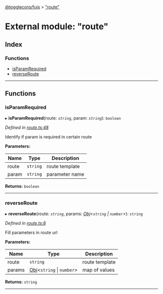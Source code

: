 [@togglecorp/fujs](../README.md) > ["route"](../modules/_route_.md)

# External module: "route"

## Index

### Functions

* [isParamRequired](_route_.md#isparamrequired)
* [reverseRoute](_route_.md#reverseroute)

---

## Functions

<a id="isparamrequired"></a>

###  isParamRequired

▸ **isParamRequired**(route: *`string`*, param: *`string`*): `boolean`

*Defined in [route.ts:48](https://github.com/toggle-corp/fujs/blob/ade87ee/src/route.ts#L48)*

Identify if param is required in certain route

**Parameters:**

| Name | Type | Description |
| ------ | ------ | ------ |
| route | `string` |  route template |
| param | `string` |  parameter name |

**Returns:** `boolean`

___
<a id="reverseroute"></a>

###  reverseRoute

▸ **reverseRoute**(route: *`string`*, params: *[Obj](_declarations_.md#obj)<`string` \| `number`>*): `string`

*Defined in [route.ts:8](https://github.com/toggle-corp/fujs/blob/ade87ee/src/route.ts#L8)*

Fill parameters in route url

**Parameters:**

| Name | Type | Description |
| ------ | ------ | ------ |
| route | `string` |  route template |
| params | [Obj](_declarations_.md#obj)<`string` \| `number`> |  map of values |

**Returns:** `string`

___


